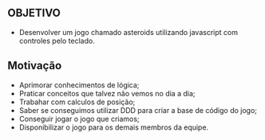 ## OBJETIVO

- Desenvolver um jogo chamado asteroids utilizando javascript com controles pelo teclado.

## Motivação 

- Aprimorar conhecimentos de lógica;
- Praticar conceitos que talvez não vemos no dia a dia; 
- Trabahar com calculos de posição;
- Saber se conseguimos utilizar DDD para criar a base de código do jogo;
- Conseguir jogar o jogo que criamos;
- Disponibilizar o jogo para os demais membros da equipe.
